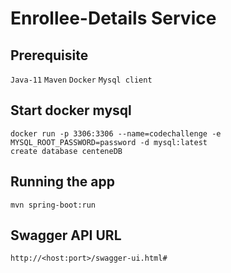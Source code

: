 # Enrollee-Details Service

## Prerequisite
`Java-11`
`Maven`
`Docker`
`Mysql client`

## Start docker mysql
```
docker run -p 3306:3306 --name=codechallenge -e MYSQL_ROOT_PASSWORD=password -d mysql:latest
create database centeneDB
```

## Running the app 
`mvn spring-boot:run`

## Swagger API URL
```
http://<host:port>/swagger-ui.html#
```

